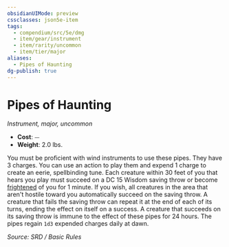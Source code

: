 ```yaml
---
obsidianUIMode: preview
cssclasses: json5e-item
tags:
  - compendium/src/5e/dmg
  - item/gear/instrument
  - item/rarity/uncommon
  - item/tier/major
aliases:
  - Pipes of Haunting
dg-publish: true
---
```

# Pipes of Haunting
*Instrument, major, uncommon*  

- **Cost**: ⏤
- **Weight**: 2.0 lbs.

You must be proficient with wind instruments to use these pipes. They have 3 charges. You can use an action to play them and expend 1 charge to create an eerie, spellbinding tune. Each creature within 30 feet of you that hears you play must succeed on a DC 15 Wisdom saving throw or become [frightened](rules/conditions.md#frightened) of you for 1 minute. If you wish, all creatures in the area that aren't hostile toward you automatically succeed on the saving throw. A creature that fails the saving throw can repeat it at the end of each of its turns, ending the effect on itself on a success. A creature that succeeds on its saving throw is immune to the effect of these pipes for 24 hours. The pipes regain `1d3` expended charges daily at dawn.

*Source: SRD / Basic Rules*